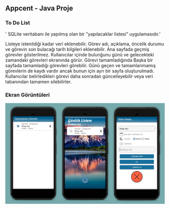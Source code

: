 ## Appcent - Java Proje
### To Do List

' SQLite veritabanı ile yapılmış olan bir "yapılacaklar listesi" uygulamasıdır.'

Listeye istenildiği kadar veri eklenebilir. Görev adı, açıklama, öncelik durumu ve görevin son bulacağı tarih bilgileri 
eklenebilir. Ana sayfada geçmiş görevler gösterilmez. Kullanıcılar içinde bulunğunu günü ve gelecekteki zamandaki görevleri
ekranında görür. Görevi tamamladığında Başka bir sayfada tamamladığı görevleri görebilir. Günü geçen ve tamamlanmamış 
görevlerin de kaydı vardır ancak bunun için ayrı bir sayfa oluşturulmadı. Kullanıcılar belirledikleri görevi daha sonradan 
güncelleyebilir veya veri tabanından tamamen silebilirler.


### Ekran Görüntüleri

![ekran görüntüleri](https://github.com/yagmure15/AppcentJavaProje/blob/main/app/src/main/res/drawable/readme.png)





